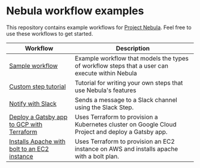 # Nebula workflow examples  
This repository contains example workflows for [Project Nebula](https://puppet.com/project-nebula). Feel free to use these workflows to get started.

| Workflow      | Description   |
| ------------- | ------------- |
| [Sample workflow](./example-workflows/sample-workflow)| Example workflow that models the types of workflow steps that a user can execute within Nebula |
| [Custom step tutorial](./example-workflows/custom-step)| Tutorial for writing your own steps that use Nebula's features |
| [Notify with Slack](./example-workflows/notify-slack)| Sends a message to a Slack channel using the Slack Step. |
| [Deploy a Gatsby app to GCP with Terraform](./example-workflows/gke-provision-and-deploy-workflow)| Uses Terraform to provision a Kubernetes cluster on Google Cloud Project and deploy a Gatsby app. |
| [Installs Apache with bolt to an EC2 instance](./example-workflows/ec2-provision-and-configure-webserver)| Uses Terraform to provision an EC2 instance on AWS and installs apache with a bolt plan. |
